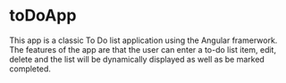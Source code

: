# toDoApp
This app is a classic To Do list application using the Angular framerwork.  The features of the app are that the user can enter a to-do list item, edit, delete and the list will be dynamically displayed as well as be marked completed.
